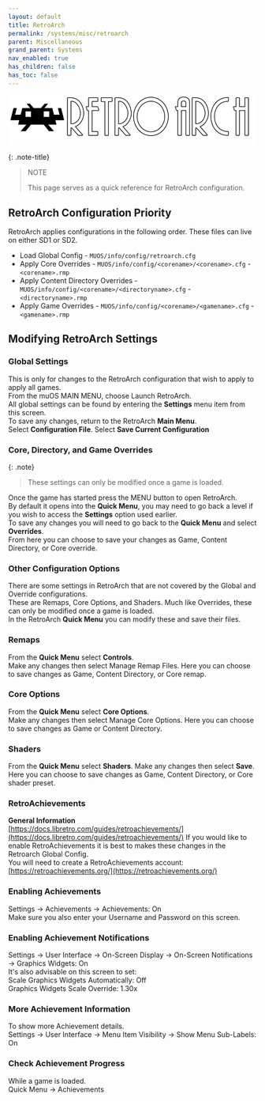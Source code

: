 ```yaml
---
layout: default
title: RetroArch
permalink: /systems/misc/retroarch
parent: Miscellaneous
grand_parent: Systems
nav_enabled: true
has_children: false
has_toc: false
---
```


![](../assets/images/retroarch_logo.png)

{: .note-title}
> NOTE
>
> This page serves as a quick reference for RetroArch configuration.

## RetroArch Configuration Priority
RetroArch applies configurations in the following order. These files can live on either SD1 or SD2.
- Load Global Config - `MUOS/info/config/retroarch.cfg`
- Apply Core Overrides - `MUOS/info/config/<corename>/<corename>.cfg` - `<corename>.rmp`
- Apply Content Directory Overrides - `MUOS/info/config/<corename>/<directoryname>.cfg` - `<directoryname>.rmp`
- Apply Game Overrides - `MUOS/info/config/<corename>/<gamename>.cfg` - `<gamename>.rmp`


## Modifying RetroArch Settings
### Global Settings
This is only for changes to the RetroArch configuration that wish to apply to apply all games.  
From the muOS MAIN MENU, choose Launch RetroArch.  
All global settings can be found by entering the **Settings** menu item from this screen.  
To save any changes, return to the RetroArch **Main Menu**.  
Select **Configuration File**. Select **Save Current Configuration**

### Core, Directory, and Game Overrides
{: .note}
> These settings can only be modified once a game is loaded.

Once the game has started press the MENU button to open RetroArch.  
By default it opens into the **Quick Menu**, you may need to go back a level if you wish to access the **Settings** option used earlier.  
To save any changes you will need to go back to the **Quick Menu** and select **Overrides**.  
From here you can choose to save your changes as Game, Content Directory, or Core override.

### Other Configuration Options
There are some settings in RetroArch that are not covered by the Global and Override configurations.  
These are Remaps, Core Options, and Shaders.  Much like Overrides, these can only be modified once a game is loaded.  
In the RetroArch **Quick Menu** you can modify these and save their files.

### Remaps
From the **Quick Menu** select **Controls**.  
Make any changes then select Manage Remap Files.  Here you can choose to save changes as Game, Content Directory, or Core remap.

### Core Options
From the **Quick Menu** select **Core Options**.  
Make any changes then select Manage Core Options.  Here you can choose to save changes as Game or Content Directory.

### Shaders
From the **Quick Menu** select **Shaders**.  Make any changes then select **Save**.  Here you can choose to save changes as Game, Content Directory, or Core shader preset.

### RetroAchievements
**General Information**  
[https://docs.libretro.com/guides/retroachievements/](https://docs.libretro.com/guides/retroachievements/)
If you would like to enable RetroAchievements it is best to makes these changes in the Retroarch Global Config.  
You will need to create a RetroAchievements account: [https://retroachievements.org/](https://retroachievements.org/)

### Enabling Achievements
Settings -> Achievements -> Achievements: On  
Make sure you also enter your Username and Password on this screen.

### Enabling Achievement Notifications
Settings -> User Interface -> On-Screen Display -> On-Screen Notifications -> Graphics Widgets: On  
It's also advisable on this screen to set:  
Scale Graphics Widgets Automatically: Off  
Graphics Widgets Scale Override: 1.30x  

### More Achievement Information
To show more Achievement details.  
Settings -> User Interface -> Menu Item Visibility -> Show Menu Sub-Labels: On

### Check Achievement Progress
While a game is loaded.   
Quick Menu -> Achievements
